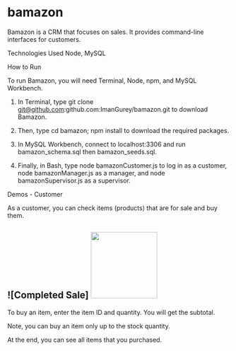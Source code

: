 # bamazon

Bamazon is a CRM that focuses on sales. It provides command-line interfaces for customers.


Technologies Used
  Node, MySQL


How to Run

To run Bamazon, you will need Terminal, Node, npm, and MySQL Workbench.

1. In Terminal, type git clone git@github.com:github.com:ImanGurey/bamazon.git to download Bamazon.


2. Then, type cd bamazon; npm install to download the required packages.


3. In MySQL Workbench, connect to localhost:3306 and run bamazon_schema.sql then bamazon_seeds.sql.



4. Finally, in Bash, type node bamazonCustomer.js to log in as a customer, node bamazonManager.js as a manager, and node bamazonSupervisor.js as a supervisor.



Demos - Customer

As a customer, you can check items (products) that are for sale and buy them.

## ![Completed Sale] <img src= "images/github-completedSale.jpg" width=150>


To buy an item, enter the item ID and quantity. You will get the subtotal.


Note, you can buy an item only up to the stock quantity.


At the end, you can see all items that you purchased.




